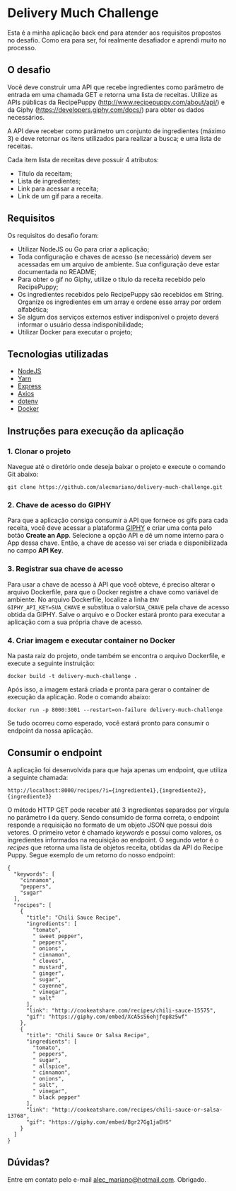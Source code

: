 # Delivery Much Challenge

Esta é a minha aplicação back end para atender aos requisitos propostos no desafio. Como era para ser, foi realmente desafiador e aprendi muito no processo.

## O desafio

Você deve construir uma API que recebe ingredientes como parâmetro de entrada em uma chamada GET e retorna uma lista de receitas. Utilize as APIs públicas da RecipePuppy (http://www.recipepuppy.com/about/api/) e da Giphy (https://developers.giphy.com/docs/) para obter os dados necessários.

A API deve receber como parâmetro um conjunto de ingredientes (máximo 3) e deve retornar os itens utilizados para realizar a busca; e uma lista de receitas.

Cada item lista de receitas deve possuir 4 atributos:

- Título da receitam;
- Lista de ingredientes;
- Link para acessar a receita;
- Link de um gif para a receita.

## Requisitos

Os requisitos do desafio foram:

- Utilizar NodeJS ou Go para criar a aplicação;
- Toda configuração e chaves de acesso (se necessário) devem ser acessadas em um arquivo de ambiente. Sua configuração deve estar documentada no README;
- Para obter o gif no Giphy, utilize o título da receita recebido pelo RecipePuppy;
- Os ingredientes recebidos pelo RecipePuppy são recebidos em String. Organize os ingredientes em um array e ordene esse array por ordem alfabética;
- Se algum dos serviços externos estiver indisponível o projeto deverá informar o usuário dessa indisponibilidade;
- Utilizar Docker para executar o projeto;

## Tecnologias utilizadas

- [NodeJS](https://nodejs.org/en/)
- [Yarn](https://yarnpkg.com/)
- [Express](https://www.npmjs.com/package/express)
- [Axios](https://www.npmjs.com/package/axios)
- [dotenv](https://www.npmjs.com/package/dotenv)
- [Docker](https://www.docker.com/)

## Instruções para execução da aplicação

### 1. Clonar o projeto
Navegue até o diretório onde deseja baixar o projeto e execute o comando Git abaixo:
```
git clone https://github.com/alecmariano/delivery-much-challenge.git
```
### 2. Chave de acesso do GIPHY
Para que a aplicação consiga consumir a API que fornece os gifs para cada receita, você deve acessar a plataforma [GIPHY](https://developers.giphy.com/docs/sdk/) e criar uma conta pelo botão **Create an App**. Selecione a opção API e dê um nome interno para o App dessa chave. Então, a chave de acesso vai ser criada e disponibilizada no campo **API Key**.

### 3. Registrar sua chave de acesso
Para usar a chave de acesso à API que você obteve, é preciso alterar o arquivo Dockerfile, para que o Docker registre a chave como variável de ambiente. No arquivo Dockerfile, localize a linha `ENV GIPHY_API_KEY=SUA_CHAVE` e substitua o valor`SUA_CHAVE` pela chave de acesso obtida da GIPHY. Salve o arquivo e o Docker estará pronto para executar a aplicação com a sua própria chave de acesso.

### 4. Criar imagem e executar container no Docker
Na pasta raiz do projeto, onde também se encontra o arquivo Dockerfile, e execute a seguinte instruição:
```
docker build -t delivery-much-challenge .
```
Após isso, a imagem estará criada e pronta para gerar o container de execução da aplicação. Rode o comando abaixo:
```
docker run -p 8000:3001 --restart=on-failure delivery-much-challenge
```
Se tudo ocorreu como esperado, você estará pronto para consumir o endpoint da nossa aplicação.
## Consumir o endpoint

A aplicação foi desenvolvida para que haja apenas um endpoint, que utiliza a seguinte chamada:
```
http://localhost:8000/recipes/?i={ingrediente1},{ingrediente2},{ingrediente3}
```
O método HTTP GET pode receber até 3 ingredientes separados por vírgula no parâmetro **i** da query. Sendo consumido de forma correta, o endpoint responde a requisição no formato de um objeto JSON que possui dois vetores. O primeiro vetor é chamado *keywords* e possui como valores, os ingredientes informados na requisição ao endpoint. O segundo vetor é o *recipes* que retorna uma lista de objetos receita, obtidas da API do Recipe Puppy. Segue exemplo de um retorno do nosso endpoint:
```
{
  "keywords": [
    "cinnamon",
    "peppers",
    "sugar"
  ],
  "recipes": [
    {
      "title": "Chili Sauce Recipe",
      "ingredients": [
        "tomato",
        " sweet pepper",
        " peppers",
        " onions",
        " cinnamon",
        " cloves",
        " mustard",
        " ginger",
        " sugar",
        " cayenne",
        " vinegar",
        " salt"
      ],
      "link": "http://cookeatshare.com/recipes/chili-sauce-15575",
      "gif": "https://giphy.com/embed/XcA5sS6ehjfep8z5wf"
    },
    {
      "title": "Chili Sauce Or Salsa Recipe",
      "ingredients": [
        "tomato",
        " peppers",
        " sugar",
        " allspice",
        " cinnamon",
        " onions",
        " salt",
        " vinegar",
        " black pepper"
      ],
      "link": "http://cookeatshare.com/recipes/chili-sauce-or-salsa-13768",
      "gif": "https://giphy.com/embed/Bgr27Gg1jaEHS"
    }
  ]
}
```

## Dúvidas?
Entre em contato pelo e-mail alec_mariano@hotmail.com.
Obrigado.
